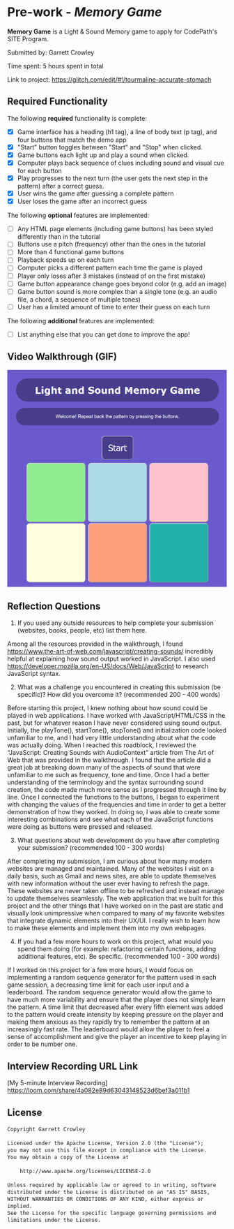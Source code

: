 # Pre-work - *Memory Game*

**Memory Game** is a Light & Sound Memory game to apply for CodePath's SITE Program. 

Submitted by: Garrett Crowley

Time spent: 5 hours spent in total

Link to project: https://glitch.com/edit/#!/tourmaline-accurate-stomach

## Required Functionality

The following **required** functionality is complete:

* [X] Game interface has a heading (h1 tag), a line of body text (p tag), and four buttons that match the demo app
* [X] "Start" button toggles between "Start" and "Stop" when clicked. 
* [X] Game buttons each light up and play a sound when clicked. 
* [X] Computer plays back sequence of clues including sound and visual cue for each button
* [X] Play progresses to the next turn (the user gets the next step in the pattern) after a correct guess. 
* [X] User wins the game after guessing a complete pattern
* [X] User loses the game after an incorrect guess

The following **optional** features are implemented:

* [ ] Any HTML page elements (including game buttons) has been styled differently than in the tutorial
* [ ] Buttons use a pitch (frequency) other than the ones in the tutorial
* [ ] More than 4 functional game buttons
* [ ] Playback speeds up on each turn
* [ ] Computer picks a different pattern each time the game is played
* [ ] Player only loses after 3 mistakes (instead of on the first mistake)
* [ ] Game button appearance change goes beyond color (e.g. add an image)
* [ ] Game button sound is more complex than a single tone (e.g. an audio file, a chord, a sequence of multiple tones)
* [ ] User has a limited amount of time to enter their guess on each turn

The following **additional** features are implemented:

- [ ] List anything else that you can get done to improve the app!

## Video Walkthrough (GIF)

<img src='LightandSoundgame2.gif' />

## Reflection Questions
1. If you used any outside resources to help complete your submission (websites, books, people, etc) list them here. 

Among all the resources provided in the walkthrough, I found https://www.the-art-of-web.com/javascript/creating-sounds/ incredibly helpful at explaining how sound output worked in JavaScript. I also used https://developer.mozilla.org/en-US/docs/Web/JavaScript to research JavaScript syntax.

2. What was a challenge you encountered in creating this submission (be specific)? How did you overcome it? (recommended 200 - 400 words) 

Before starting this project, I knew nothing about how sound could be played in web applications. I have worked with JavaScript/HTML/CSS in the past, but for whatever reason I have never considered using sound output. Initially, the playTone(), startTone(), stopTone() and initialization code looked unfamiliar to me, and I had very little understanding about what the code was actually doing. When I reached this roadblock, I reviewed the “JavaScript: Creating Sounds with AudioContext” article from The Art of Web that was provided in the walkthrough. I found that the article did a great job at breaking down many of the aspects of sound that were unfamiliar to me such as frequency, tone and time. Once I had a better understanding of the terminology and the syntax surrounding sound creation, the code made much more sense as I progressed through it line by line. Once I connected the functions to the buttons, I began to experiment with changing the values of the frequencies and time in order to get a better demonstration of how they worked. In doing so, I was able to create some interesting combinations and see what each of the JavaScript functions were doing as buttons were pressed and released. 

3. What questions about web development do you have after completing your submission? (recommended 100 - 300 words) 

After completing my submission, I am curious about how many modern websites are managed and maintained. Many of the websites I visit on a daily basis, such as Gmail and news sites, are able to update themselves with new information without the user ever having to refresh the page. These websites are never taken offline to be refreshed and instead manage to update themselves seamlessly. The web application that we built for this project and the other things that I have worked on in the past are static and visually look unimpressive when compared to many of my favorite websites that integrate dynamic elements into their UX/UI. I really wish to learn how to make these elements and implement them into my own webpages.

4. If you had a few more hours to work on this project, what would you spend them doing (for example: refactoring certain functions, adding additional features, etc). Be specific. (recommended 100 - 300 words) 

If I worked on this project for a few more hours, I would focus on implementing a random sequence generator for the pattern used in each game session, a decreasing time limit for each user input and a leaderboard. The random sequence generator would allow the game to have much more variability and ensure that the player does not simply learn the pattern. A time limit that decreased after every fifth element was added to the pattern would create intensity by keeping pressure on the player and making them anxious as they rapidly try to remember the pattern at an increasingly fast rate. The leaderboard would allow the player to feel a sense of accomplishment and give the player an incentive to keep playing in order to be number one.

## Interview Recording URL Link

[My 5-minute Interview Recording]  https://loom.com/share/4a082e89d63043148523d6bef3a011b1


## License

    Copyright Garrett Crowley

    Licensed under the Apache License, Version 2.0 (the "License");
    you may not use this file except in compliance with the License.
    You may obtain a copy of the License at

        http://www.apache.org/licenses/LICENSE-2.0

    Unless required by applicable law or agreed to in writing, software
    distributed under the License is distributed on an "AS IS" BASIS,
    WITHOUT WARRANTIES OR CONDITIONS OF ANY KIND, either express or implied.
    See the License for the specific language governing permissions and
    limitations under the License.
